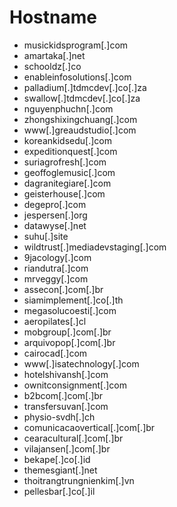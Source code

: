 # Hostname
- musickidsprogram[.]com
- amartaka[.]net
- schooldz[.]co
- enableinfosolutions[.]com
- palladium[.]tdmcdev[.]co[.]za
- swallow[.]tdmcdev[.]co[.]za
- nguyenphuchn[.]com
- zhongshixingchuang[.]com
- www[.]greaudstudio[.]com
- koreankidsedu[.]com
- expeditionquest[.]com
- suriagrofresh[.]com
- geoffoglemusic[.]com
- dagranitegiare[.]com
- geisterhouse[.]com
- degepro[.]com
- jespersen[.]org
- datawyse[.]net
- suhu[.]site
- wildtrust[.]mediadevstaging[.]com
- 9jacology[.]com
- riandutra[.]com
- mrveggy[.]com
- assecon[.]com[.]br
- siamimplement[.]co[.]th
- megasolucoesti[.]com
- aeropilates[.]cl
- mobgroup[.]com[.]br
- arquivopop[.]com[.]br
- cairocad[.]com
- www[.]isatechnology[.]com
- hotelshivansh[.]com
- ownitconsignment[.]com
- b2bcom[.]com[.]br
- transfersuvan[.]com
- physio-svdh[.]ch
- comunicacaovertical[.]com[.]br
- cearacultural[.]com[.]br
- vilajansen[.]com[.]br
- bekape[.]co[.]id
- themesgiant[.]net
- thoitrangtrungnienkim[.]vn
- pellesbar[.]co[.]il
